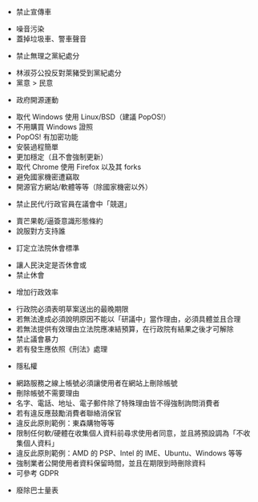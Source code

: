 * 禁止宣傳車
 - 噪音污染
 - 蓋掉垃圾車、警車聲音
* 禁止無理之黨紀處分
 - 林淑芬公投反對萊豬受到黨紀處分
 - 黨意 > 民意
* 政府開源運動
 - 取代 Windows 使用 Linux/BSD（建議 PopOS!）
  - 不用購買 Windows 證照
  - PopOS! 有加密功能
  - 安裝過程簡單
  - 更加穩定（且不會強制更新）
 - 取代 Chrome 使用 Firefox 以及其 forks
 - 避免國家機密遭竊取
 - 開源官方網站/軟體等等（除國家機密以外）
* 禁止民代/行政官員在議會中「競選」
 - 賣芒果乾/逼簽意識形態條約
 - 說服對方支持誰
* 訂定立法院休會標準
 - 讓人民決定是否休會或
 - 禁止休會
* 增加行政效率
 - 行政院必須表明草案送出的最晚期限
  - 若無法達成必須說明原因不能以「研議中」當作理由，必須具體並且合理
   - 若無法提供有效理由立法院應凍結預算，在行政院有結果之後才可解除
 - 禁止議會暴力
  - 若有發生應依照《刑法》處理
* 隱私權
 - 網路服務之線上帳號必須讓使用者在網站上刪除帳號
  - 刪除帳號不需要理由
  - 名字、電話、地址、電子郵件除了特殊理由皆不得強制詢問消費者
   - 若有違反應鼓勵消費者聯絡消保官
   - 違反此原則範例：東森購物等等
 - 限制任何軟/硬體在收集個人資料前尋求使用者同意，並且將預設調為「不收集個人資料」
  - 違反此原則範例：AMD 的 PSP、Intel 的 IME、Ubuntu、Windows 等等
 - 強制業者公開使用者資料保留時間，並且在期限到時刪除資料
 - 可參考 GDPR
* 廢除巴士量表
